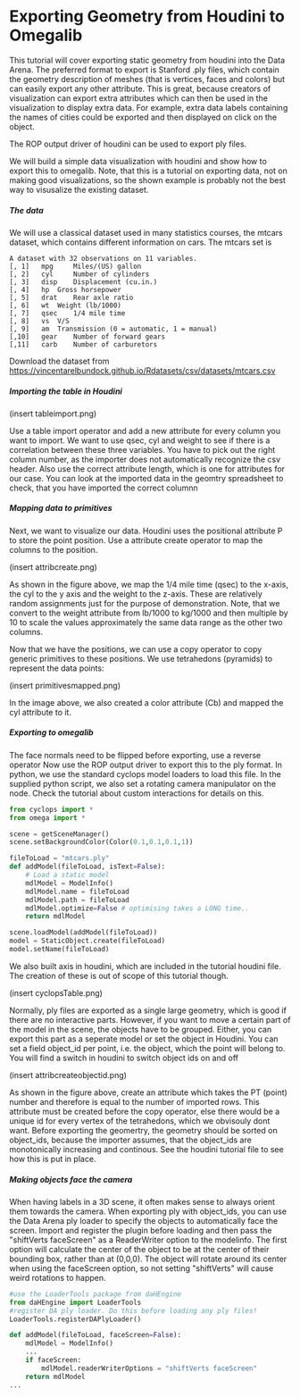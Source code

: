 # Exporting Geometry from Houdini to Omegalib

This tutorial will cover exporting static geometry from houdini into the Data Arena.
The preferred format to export is Stanford .ply files, which contain the geometry description of meshes (that is vertices, faces and colors) but can easily export any other attribute. This is great, because creators of visualization can export extra attributes which can then be used in the visualization to display extra data. For example, extra data labels containing the names of cities could be exported and then displayed on click on the object.

The ROP output driver of houdini can be used to export ply files.

We will build a simple data visualization with houdini and show how to export this to omegalib. Note, that this is a tutorial on exporting data, not on making good visualizations, so the shown example is probably not the best way to visusalize the existing dataset.

##### The data
We will use a classical dataset used in many statistics courses, the mtcars dataset, which contains different information on cars. The mtcars set is 
```
A dataset with 32 observations on 11 variables.
[, 1] 	mpg 	Miles/(US) gallon
[, 2] 	cyl 	Number of cylinders
[, 3] 	disp 	Displacement (cu.in.)
[, 4] 	hp 	Gross horsepower
[, 5] 	drat 	Rear axle ratio
[, 6] 	wt 	Weight (lb/1000)
[, 7] 	qsec 	1/4 mile time
[, 8] 	vs 	V/S
[, 9] 	am 	Transmission (0 = automatic, 1 = manual)
[,10] 	gear 	Number of forward gears
[,11] 	carb 	Number of carburetors
```
Download the dataset from https://vincentarelbundock.github.io/Rdatasets/csv/datasets/mtcars.csv

##### Importing the table in Houdini

(insert tableimport.png)

Use a table import operator and add a new attribute for every column you want to import. We want to use qsec, cyl and weight to see if there is a correlation between these three variables. You have to pick out the right column number, as the importer does not automatically recognize the csv header. Also use the correct attribute length, which is one for attributes for our case.
You can look at the imported data in the geomtry spreadsheet to check, that you have imported the correct columnn

##### Mapping data to primitives
Next, we want to visualize our data. Houdini uses the positional attribute P to store the point position. Use a attribute create operator to map the columns to the position.

(insert attribcreate.png)

As shown in the figure above, we map the 1/4 mile time (qsec) to the x-axis, the cyl to the y axis and the weight to the z-axis. These are relatively random assignments just for the purpose of demonstration. Note, that we convert to the weight attribute from lb/1000 to kg/1000 and then multiple by 10 to scale the values approximately the same data range as the other two columns.

Now that we have the positions, we can use a copy operator to copy generic primitives to these positions. We use tetrahedons (pyramids) to represent the data points: 

(insert primitivesmapped.png)

In the image above, we also created a color attribute (Cb) and mapped the cyl attribute to it.

##### Exporting to omegalib

The face normals need to be flipped before exporting, use a reverse operator
Now use the ROP output driver to export this to the ply format. In python, we use the standard cyclops model loaders to load this file. In the supplied python script, we also set a rotating camera manipulator on the node. Check the tutorial about custom interactions for details on this.

```python
from cyclops import *
from omega import *

scene = getSceneManager()
scene.setBackgroundColor(Color(0.1,0.1,0.1,1))

fileToLoad = "mtcars.ply"
def addModel(fileToLoad, isText=False):
	# Load a static model
	mdlModel = ModelInfo()
	mdlModel.name = fileToLoad
	mdlModel.path = fileToLoad
	mdlModel.optimize=False # optimising takes a LONG time..
	return mdlModel

scene.loadModel(addModel(fileToLoad))
model = StaticObject.create(fileToLoad)
model.setName(fileToLoad)

```

We also built axis in houdini, which are included in the tutorial houdini file. The creation of these is out of scope of this tutorial though.

(insert cyclopsTable.png)


Normally, ply files are exported as a single large geometry, which is good if there are no interactive parts. However, if you want to move a certain part of the model in the scene, the objects have to be grouped. Either, you can export this part as a seperate model or set the object in Houdini. You can set a field object_id per point, i.e. the object, which the point will belong to. You will find a switch in houdini to switch object ids on and off


(insert attribcreateobjectid.png)

As shown in the figure above, create an attribute which takes the PT (point) number and therefore is equal to the number of imported rows. This attribute must be created before the copy operator, else there would be a unique id for every vertex of the tetrahedons, which we obvisouly dont want. Before exporting the geomertry, the geometry should be sorted on object_ids, because the importer assumes, that the object_ids are monotonically increasing and continous. See the houdini tutorial file to see how this is put in place.

##### Making objects face the camera

When having labels in a 3D scene, it often makes sense to always orient them towards the camera. When exporting ply with object_ids, you can use the Data Arena ply loader to specify the objects to automatically face the screen.
Import and register the plugin before loading and then pass the "shiftVerts faceScreen" as a ReaderWriter option to the modelinfo. The first option will calculate the center of the object to be at the center of their bounding box, rather than at (0,0,0). The object will rotate around its center when using the faceScreen option, so not setting "shiftVerts" will cause weird rotations to happen.

``` python
#use the LoaderTools package from daHEngine
from daHEngine import LoaderTools
#register DA ply loader. Do this before loading any ply files!
LoaderTools.registerDAPlyLoader() 

def addModel(fileToLoad, faceScreen=False):
	mdlModel = ModelInfo()
	...
	if faceScreen:
		mdlModel.readerWriterOptions = "shiftVerts faceScreen" 
	return mdlModel
...
```



